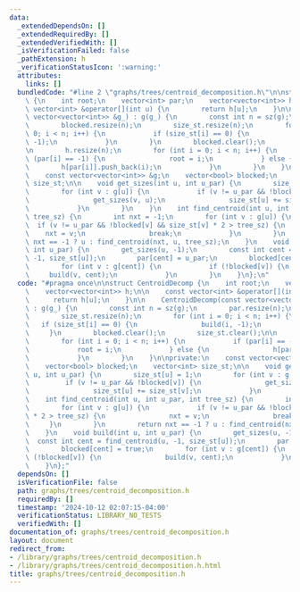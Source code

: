 ```yaml
---
data:
  _extendedDependsOn: []
  _extendedRequiredBy: []
  _extendedVerifiedWith: []
  _isVerificationFailed: false
  _pathExtension: h
  _verificationStatusIcon: ':warning:'
  attributes:
    links: []
  bundledCode: "#line 2 \"graphs/trees/centroid_decomposition.h\"\n\nstruct CentroidDecomp\
    \ {\n    int root;\n    vector<int> par;\n    vector<vector<int>> h;\n\n    const\
    \ vector<int> &operator[](int u) {\n        return h[u];\n    }\n\n    CentroidDecomp(const\
    \ vector<vector<int>> &g_) : g(g_) {\n        const int n = sz(g);\n        par.resize(n);\n\
    \        blocked.resize(n);\n        size_st.resize(n);\n        for (int i =\
    \ 0; i < n; i++) {\n            if (size_st[i] == 0) {\n                build(i,\
    \ -1);\n            }\n        }\n        blocked.clear();\n        size_st.clear();\n\
    \n        h.resize(n);\n        for (int i = 0; i < n; i++) {\n            if\
    \ (par[i] == -1) {\n                root = i;\n            } else {\n        \
    \        h[par[i]].push_back(i);\n            }\n        }\n    }\n\nprivate:\n\
    \    const vector<vector<int>> &g;\n    vector<bool> blocked;\n    vector<int>\
    \ size_st;\n\n    void get_sizes(int u, int u_par) {\n        size_st[u] = 1;\n\
    \        for (int v : g[u]) {\n            if (v != u_par && !blocked[v]) {\n\
    \                get_sizes(v, u);\n                size_st[u] += size_st[v];\n\
    \            }\n        }\n    }\n    int find_centroid(int u, int u_par, int\
    \ tree_sz) {\n        int nxt = -1;\n        for (int v : g[u]) {\n          \
    \  if (v != u_par && !blocked[v] && size_st[v] * 2 > tree_sz) {\n            \
    \    nxt = v;\n                break;\n            }\n        }\n        return\
    \ nxt == -1 ? u : find_centroid(nxt, u, tree_sz);\n    }\n    void build(int u,\
    \ int u_par) {\n        get_sizes(u, -1);\n        const int cent = find_centroid(u,\
    \ -1, size_st[u]);\n        par[cent] = u_par;\n        blocked[cent] = true;\n\
    \        for (int v : g[cent]) {\n            if (!blocked[v]) {\n           \
    \     build(v, cent);\n            }\n        }\n    }\n};\n"
  code: "#pragma once\n\nstruct CentroidDecomp {\n    int root;\n    vector<int> par;\n\
    \    vector<vector<int>> h;\n\n    const vector<int> &operator[](int u) {\n  \
    \      return h[u];\n    }\n\n    CentroidDecomp(const vector<vector<int>> &g_)\
    \ : g(g_) {\n        const int n = sz(g);\n        par.resize(n);\n        blocked.resize(n);\n\
    \        size_st.resize(n);\n        for (int i = 0; i < n; i++) {\n         \
    \   if (size_st[i] == 0) {\n                build(i, -1);\n            }\n   \
    \     }\n        blocked.clear();\n        size_st.clear();\n\n        h.resize(n);\n\
    \        for (int i = 0; i < n; i++) {\n            if (par[i] == -1) {\n    \
    \            root = i;\n            } else {\n                h[par[i]].push_back(i);\n\
    \            }\n        }\n    }\n\nprivate:\n    const vector<vector<int>> &g;\n\
    \    vector<bool> blocked;\n    vector<int> size_st;\n\n    void get_sizes(int\
    \ u, int u_par) {\n        size_st[u] = 1;\n        for (int v : g[u]) {\n   \
    \         if (v != u_par && !blocked[v]) {\n                get_sizes(v, u);\n\
    \                size_st[u] += size_st[v];\n            }\n        }\n    }\n\
    \    int find_centroid(int u, int u_par, int tree_sz) {\n        int nxt = -1;\n\
    \        for (int v : g[u]) {\n            if (v != u_par && !blocked[v] && size_st[v]\
    \ * 2 > tree_sz) {\n                nxt = v;\n                break;\n       \
    \     }\n        }\n        return nxt == -1 ? u : find_centroid(nxt, u, tree_sz);\n\
    \    }\n    void build(int u, int u_par) {\n        get_sizes(u, -1);\n      \
    \  const int cent = find_centroid(u, -1, size_st[u]);\n        par[cent] = u_par;\n\
    \        blocked[cent] = true;\n        for (int v : g[cent]) {\n            if\
    \ (!blocked[v]) {\n                build(v, cent);\n            }\n        }\n\
    \    }\n};"
  dependsOn: []
  isVerificationFile: false
  path: graphs/trees/centroid_decomposition.h
  requiredBy: []
  timestamp: '2024-10-12 02:07:15-04:00'
  verificationStatus: LIBRARY_NO_TESTS
  verifiedWith: []
documentation_of: graphs/trees/centroid_decomposition.h
layout: document
redirect_from:
- /library/graphs/trees/centroid_decomposition.h
- /library/graphs/trees/centroid_decomposition.h.html
title: graphs/trees/centroid_decomposition.h
---
```

